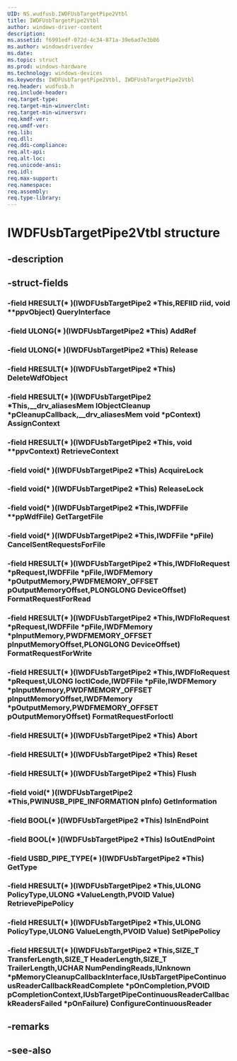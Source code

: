 ```yaml
---
UID: NS.wudfusb.IWDFUsbTargetPipe2Vtbl
title: IWDFUsbTargetPipe2Vtbl
author: windows-driver-content
description: 
ms.assetid: f6991edf-072d-4c34-871a-39e6ad7e3b86
ms.author: windowsdriverdev
ms.date: 
ms.topic: struct
ms.prod: windows-hardware
ms.technology: windows-devices
ms.keywords: IWDFUsbTargetPipe2Vtbl, IWDFUsbTargetPipe2Vtbl
req.header: wudfusb.h
req.include-header:
req.target-type:
req.target-min-winverclnt:
req.target-min-winversvr:
req.kmdf-ver:
req.umdf-ver:
req.lib:
req.dll:
req.ddi-compliance:
req.alt-api:
req.alt-loc:
req.unicode-ansi:
req.idl:
req.max-support:
req.namespace:
req.assembly:
req.type-library:
---
```


# IWDFUsbTargetPipe2Vtbl structure

## -description



## -struct-fields

### -field HRESULT(* )(IWDFUsbTargetPipe2 *This,REFIID riid, void **ppvObject) QueryInterface			
 	
### -field ULONG(* )(IWDFUsbTargetPipe2 *This) AddRef			
 	
### -field ULONG(* )(IWDFUsbTargetPipe2 *This) Release			
 	
### -field HRESULT(* )(IWDFUsbTargetPipe2 *This) DeleteWdfObject			
 	
### -field HRESULT(* )(IWDFUsbTargetPipe2 *This,__drv_aliasesMem IObjectCleanup *pCleanupCallback,__drv_aliasesMem void *pContext) AssignContext			
 	
### -field HRESULT(* )(IWDFUsbTargetPipe2 *This, void **ppvContext) RetrieveContext			
 	
### -field void(* )(IWDFUsbTargetPipe2 *This) AcquireLock			
 	
### -field void(* )(IWDFUsbTargetPipe2 *This) ReleaseLock			
 	
### -field void(* )(IWDFUsbTargetPipe2 *This,IWDFFile **ppWdfFile) GetTargetFile			
 	
### -field void(* )(IWDFUsbTargetPipe2 *This,IWDFFile *pFile) CancelSentRequestsForFile			
 	
### -field HRESULT(* )(IWDFUsbTargetPipe2 *This,IWDFIoRequest *pRequest,IWDFFile *pFile,IWDFMemory *pOutputMemory,PWDFMEMORY_OFFSET pOutputMemoryOffset,PLONGLONG DeviceOffset) FormatRequestForRead			
 	
### -field HRESULT(* )(IWDFUsbTargetPipe2 *This,IWDFIoRequest *pRequest,IWDFFile *pFile,IWDFMemory *pInputMemory,PWDFMEMORY_OFFSET pInputMemoryOffset,PLONGLONG DeviceOffset) FormatRequestForWrite			
 	
### -field HRESULT(* )(IWDFUsbTargetPipe2 *This,IWDFIoRequest *pRequest,ULONG IoctlCode,IWDFFile *pFile,IWDFMemory *pInputMemory,PWDFMEMORY_OFFSET pInputMemoryOffset,IWDFMemory *pOutputMemory,PWDFMEMORY_OFFSET pOutputMemoryOffset) FormatRequestForIoctl			
 	
### -field HRESULT(* )(IWDFUsbTargetPipe2 *This) Abort			
 	
### -field HRESULT(* )(IWDFUsbTargetPipe2 *This) Reset			
 	
### -field HRESULT(* )(IWDFUsbTargetPipe2 *This) Flush			
 	
### -field void(* )(IWDFUsbTargetPipe2 *This,PWINUSB_PIPE_INFORMATION pInfo) GetInformation			
 	
### -field BOOL(* )(IWDFUsbTargetPipe2 *This) IsInEndPoint			
 	
### -field BOOL(* )(IWDFUsbTargetPipe2 *This) IsOutEndPoint			
 	
### -field USBD_PIPE_TYPE(* )(IWDFUsbTargetPipe2 *This) GetType			
 	
### -field HRESULT(* )(IWDFUsbTargetPipe2 *This,ULONG PolicyType,ULONG *ValueLength,PVOID Value) RetrievePipePolicy			
 	
### -field HRESULT(* )(IWDFUsbTargetPipe2 *This,ULONG PolicyType,ULONG ValueLength,PVOID Value) SetPipePolicy			
 	
### -field HRESULT(* )(IWDFUsbTargetPipe2 *This,SIZE_T TransferLength,SIZE_T HeaderLength,SIZE_T TrailerLength,UCHAR NumPendingReads,IUnknown *pMemoryCleanupCallbackInterface,IUsbTargetPipeContinuousReaderCallbackReadComplete *pOnCompletion,PVOID pCompletionContext,IUsbTargetPipeContinuousReaderCallbackReadersFailed *pOnFailure) ConfigureContinuousReader			
 	
## -remarks

## -see-also